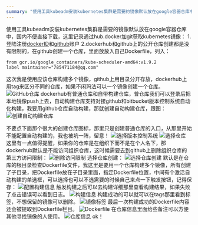 ```yaml
---
summary: "使用工具kubeadm安装kubernetes集群是需要的镜像默认放在google容器仓库中，国内不便直接下载，这里记录通过hub.docker加git获取kubernetes镜像："
---
```


使用工具kubeadm安装kubernetes集群是需要的镜像默认放在google容器仓库中，国内不便直接下载，这里记录通过hub.docker加git获取kubernetes镜像：
1.登陆注册[dockerID](https://hub.docker.com/)和[github](https://github.com/)账户
2.dockerhub和github上的公开仓库创建都是没有限制的，在github创建一个仓库，里面放放入自己Dockerfile，列入：  

    from gcr.io/google_containers/kube-scheduler-amd64:v1.9.2
    label maintainer="785471184@qq.com"
这次我是使用应该仓库构建多个镜像，github上用目录分开存放，dockerhub上用tag来区分不同的仓库，如果不闲玛法可以一个镜像创建一个仓库。
![GitHub仓库](http://upload-images.jianshu.io/upload_images/6000429-fccba4557202146d.png?imageMogr2/auto-orient/strip%7CimageView2/2/w/1240)
dockerhub有普通仓库和自带构建仓库，普仓库我们可以登录后把本地镜像push上去，自动构建仓库支持对接github和bitbucket版本控制系统自动化构建，我要用github仓库自动构建，那就创建自动构建仓库，跟图：
![创建自动构建仓库](http://upload-images.jianshu.io/upload_images/6000429-8e42611befed4d94.png?imageMogr2/auto-orient/strip%7CimageView2/2/w/1240)

不要点下面那个很大的创建仓库图标，那里只是创建普通仓库的入口，从那里开始不能配置自动构建的，我也被坑一阵，留意！
![选择版本控制系统](http://upload-images.jianshu.io/upload_images/6000429-128cbef75b79e0a9.png?imageMogr2/auto-orient/strip%7CimageView2/2/w/1240)
![选择仓库](http://upload-images.jianshu.io/upload_images/6000429-2631c9cddc3d1086.png?imageMogr2/auto-orient/strip%7CimageView2/2/w/1240)
这里有一点值得提醒，如果你的仓库是在组织下而不是在个人名下，那dockerhub默认是不能访问组织仓库，这时候需要去到github上删除组织仓库的第三方访问限制：
![删除访问限制](http://upload-images.jianshu.io/upload_images/6000429-75dbcac7386a81b2.png?imageMogr2/auto-orient/strip%7CimageView2/2/w/1240)
选择仓库创建：
![选择仓库创建](http://upload-images.jianshu.io/upload_images/6000429-4b023c02bbd18152.png?imageMogr2/auto-orient/strip%7CimageView2/2/w/1240)
默认是在仓库的根目录检查Dockerfile文件，我这里是要用一个仓库构建多个镜像，所有创建了子目录，把Dockerfile放在子目录里面，指定Dockerfile位置，中间有个激活自动构建的单选框，可以选择也可以不选需要的时候自己来点一下触发按钮，记得保存：
![配置构建信息](http://upload-images.jianshu.io/upload_images/6000429-fdb2474355d852ac.png?imageMogr2/auto-orient/strip%7CimageView2/2/w/1240)
触发构建之后可以去构建详细那里查看构建结果，如果失败了点击错误可以看到日志。
![构建信息](http://upload-images.jianshu.io/upload_images/6000429-d4e3f3d8cdc7a99f.png?imageMogr2/auto-orient/strip%7CimageView2/2/w/1240)
构建成功的可以就可以在tags那里看到标签，不想保留的镜像可以删除。
![镜像标签](http://upload-images.jianshu.io/upload_images/6000429-1d4228e6a9bdba4f.png?imageMogr2/auto-orient/strip%7CimageView2/2/w/1240)
最后一次构建成功的Dockerfile内容还会被提取到Dockerfile栏目。
![Dockerfile](http://upload-images.jianshu.io/upload_images/6000429-c423802b18b25e8b.png?imageMogr2/auto-orient/strip%7CimageView2/2/w/1240)
在仓库信息里面给些备注可以方便其他寻找镜像的人使用。
![仓库信息](http://upload-images.jianshu.io/upload_images/6000429-cd5c57dd98638f59.png?imageMogr2/auto-orient/strip%7CimageView2/2/w/1240)
ok！









